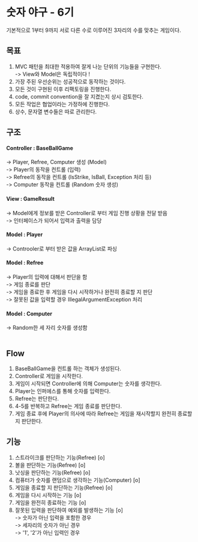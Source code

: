 # 숫자 야구 - 6기
기본적으로 1부터 9까지 서로 다른 수로 이루어진 3자리의 수를 맞추는 게임이다.
<br>
## 목표
1. MVC 패턴을 최대한 적용하여 잘게 나눈 단위의 기능들을 구현한다.<br>
   -> View와 Model은 독립적이다 !
2. 가장 주된 우선순위는 성공적으로 동작하는 것이다.
3. 모든 것이 구현된 이후 리팩토링을 진행한다.
4. code, commit convention을 잘 지켰는지 상시 검토한다.
5. 모든 작업은 협업이라는 가정하에 진행한다.
6. 상수, 문자열 변수들은 따로 관리한다.
   <br>
## 구조
#### Controller : BaseBallGame<br>
-> Player, Refree, Computer 생성 (Model)<br>
-> Player의 동작을 컨트롤 (입력)<br>
-> Refree의 동작을 컨트롤 (IsStrike, IsBall, Exception 처리 등)<br>
-> Computer 동작을 컨트롤 (Random 숫자 생성)<br>
#### View : GameResult <br>
-> Model에게 정보를 받은 Controller로 부터 게임 진행 상황을 전달 받음<br>
-> 인터페이스가 되어서 입력과 출력을 담당<br>
#### Model : Player <br>
-> Controoler로 부터 받은 값을 ArrayList로 파싱<br>
#### Model : Refree <br>
-> Player의 입력에 대해서 판단을 함<br>
-> 게임 종료를 판단<br>
-> 게임을 종료한 후 게임을 다시 시작하거나 완전히 종료할 지 판단<br>
-> 잘못된 값을 입력할 경우 IllegalArgumentException 처리<br>
#### Model : Computer <br>
-> Random한 세 자리 숫자를 생성함<br>
<br>
## Flow
1. BaseBallGame을 컨트롤 하는 객체가 생성된다.
2. Controller로 게임을 시작한다.
3. 게임이 시작되면 Controller에 의해 Computer는 숫자를 생각한다.
4. Player는 인퍼에스를 통해 숫자를 입력한다.
5. Refree는 판단한다.
6. 4-5를 반복하고 Refree는 게임 종료를 판단한다.
7. 게임 종료 후에 Player의 의사에 따라 Refree는 게임을 재시작할지 완전히 종료할지 판단한다.
   <br>
## 기능
1. 스트라이크를 판단하는 기능(Refree) [o]
2. 볼을 판단하는 기능(Refree) [o]
3. 낫싱을 판단하는 기능(Refree) [o]
4. 컴퓨터가 숫자를 랜덤으로 생각하는 기능(Computer) [o]
5. 게임을 종료할 지 판단하는 기능(Refree) [o]
6. 게임을 다시 시작하는 기능 [o]
7. 게임을 완전히 종료하는 기능 [o]
8. 잘못된 입력을 판단하여 예외를 발생하는 기능 [o]<br>
   -> 숫자가 아닌 입력을 포함한 경우<br>
   -> 세자리의 숫자가 아닌 경우  <br>
   -> '1', '2'가 아닌 입력인 경우<br>

   